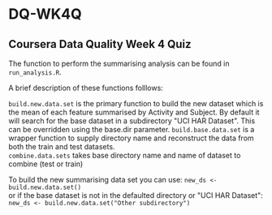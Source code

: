 # DQ-WK4Q
## Coursera Data Quality Week 4 Quiz

The function to perform the summarising analysis can be found in `run_analysis.R`.

A brief description of these functions folllows:

`build.new.data.set` is the primary function to build the new dataset which is the mean of each feature summarised by Activity and Subject. By default it will search for the base dataset in a subdirectory "UCI HAR Dataset". This can be overridden using the base.dir parameter.
`build.base.data.set` is a wrapper function to supply directory name and reconstruct the data from both the train and test datasets.  
`combine.data.sets` takes base directory name and name of dataset to combine (test or train)  

To build the new summarising data set you can use:
`new_ds <- build.new.data.set()`  
or if the base dataset is not in the defaulted directory or "UCI HAR Dataset":  
`new_ds <- build.new.data.set("Other subdirectory")`